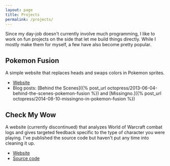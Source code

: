 ```yaml
---
layout: page
title: Projects
permalink: /projects/
---
```


<div class="post-banner" style="background-image:linear-gradient(-45deg, #B85959, #B3CECB, #415974, #59586B, #B7C0C9)"></div>

Since my day-job doesn't currently involve much programming, I like to work on fun projects on the side that let me build things directly. While I mostly make them for myself, a few have also become pretty popular.

## Pokemon Fusion

A simple website that replaces heads and swaps colors in Pokemon sprites.

- [Website](http://pokemon.alexonsager.net)
- Blog posts: [Behind the Scenes]({% post_url octopress/2013-06-04-behind-the-scenes-pokemon-fusion %}) and [Missingno.]({% post_url octopress/2014-08-10-missingno-in-pokemon-fusion %})


## Check My Wow

A website (currently discontinued) that analyzes World of Warcraft combat logs and gives targeted feedback specific to the type of character you were playing. I've published the source code but haven't put any time into cleaning it up.

- [Website](http://www.checkmywow.com)
- [Source code](https://github.com/aonsager/checkmywow)
